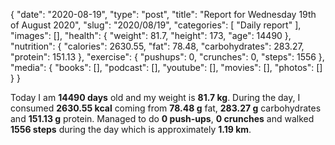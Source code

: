 {
    "date": "2020-08-19",
    "type": "post",
    "title": "Report for Wednesday 19th of August 2020",
    "slug": "2020\/08\/19",
    "categories": [
        "Daily report"
    ],
    "images": [],
    "health": {
        "weight": 81.7,
        "height": 173,
        "age": 14490
    },
    "nutrition": {
        "calories": 2630.55,
        "fat": 78.48,
        "carbohydrates": 283.27,
        "protein": 151.13
    },
    "exercise": {
        "pushups": 0,
        "crunches": 0,
        "steps": 1556
    },
    "media": {
        "books": [],
        "podcast": [],
        "youtube": [],
        "movies": [],
        "photos": []
    }
}

Today I am <strong>14490 days</strong> old and my weight is <strong>81.7 kg</strong>. During the day, I consumed <strong>2630.55 kcal</strong> coming from <strong>78.48 g</strong> fat, <strong>283.27 g</strong> carbohydrates and <strong>151.13 g</strong> protein. Managed to do <strong>0 push-ups</strong>, <strong>0 crunches</strong> and walked <strong>1556 steps</strong> during the day which is approximately <strong>1.19 km</strong>.